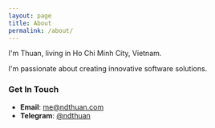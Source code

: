 ```yaml
---
layout: page
title: About
permalink: /about/
---
```


I'm Thuan, living in Ho Chi Minh City, Vietnam.

I'm passionate about creating innovative software solutions.

### Get In Touch

* **Email**: <a href="mailto:me@ndthuan.com">me@ndthuan.com</a>
* **Telegram**: <a href="https://t.me/ndthuan">@ndthuan</a>
